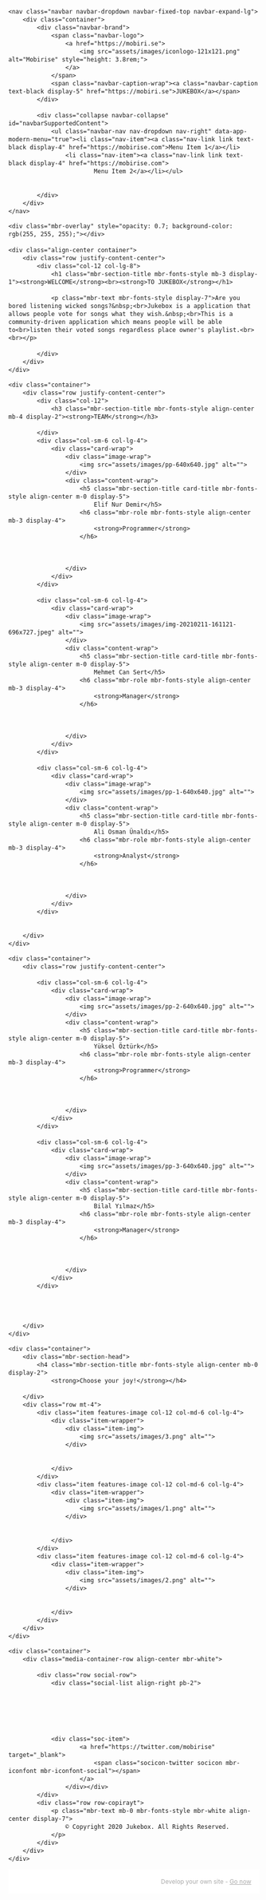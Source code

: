 
<!DOCTYPE html>
<html  >
<head>
  <!-- Site made with Mobirise Website Builder v5.5.0, https://mobirise.com -->
  <meta charset="UTF-8">
  <meta http-equiv="X-UA-Compatible" content="IE=edge">
  <meta name="generator" content="Mobirise v5.5.0, mobirise.com">
  <meta name="viewport" content="width=device-width, initial-scale=1, minimum-scale=1">
  <link rel="shortcut icon" href="assets/images/iconlogo-121x121.png" type="image/x-icon">
  <meta name="description" content="">
  
  
  <title>Home</title>
  <link rel="stylesheet" href="assets/bootstrap/css/bootstrap.min.css">
  <link rel="stylesheet" href="assets/bootstrap/css/bootstrap-grid.min.css">
  <link rel="stylesheet" href="assets/bootstrap/css/bootstrap-reboot.min.css">
  <link rel="stylesheet" href="assets/parallax/jarallax.css">
  <link rel="stylesheet" href="assets/dropdown/css/style.css">
  <link rel="stylesheet" href="assets/socicon/css/styles.css">
  <link rel="stylesheet" href="assets/theme/css/style.css">
  <link rel="preload" href="https://fonts.googleapis.com/css?family=Jost:100,200,300,400,500,600,700,800,900,100i,200i,300i,400i,500i,600i,700i,800i,900i&display=swap" as="style" onload="this.onload=null;this.rel='stylesheet'">
  <noscript><link rel="stylesheet" href="https://fonts.googleapis.com/css?family=Jost:100,200,300,400,500,600,700,800,900,100i,200i,300i,400i,500i,600i,700i,800i,900i&display=swap"></noscript>
  <link rel="preload" as="style" href="assets/mobirise/css/mbr-additional.css"><link rel="stylesheet" href="assets/mobirise/css/mbr-additional.css" type="text/css">
  
  
  
  
</head>
<body>
  
  <section data-bs-version="5.1" class="menu cid-s48OLK6784" once="menu" id="menu1-h">
    
    <nav class="navbar navbar-dropdown navbar-fixed-top navbar-expand-lg">
        <div class="container">
            <div class="navbar-brand">
                <span class="navbar-logo">
                    <a href="https://mobiri.se">
                        <img src="assets/images/iconlogo-121x121.png" alt="Mobirise" style="height: 3.8rem;">
                    </a>
                </span>
                <span class="navbar-caption-wrap"><a class="navbar-caption text-black display-5" href="https://mobiri.se">JUKEBOX</a></span>
            </div>
            
            <div class="collapse navbar-collapse" id="navbarSupportedContent">
                <ul class="navbar-nav nav-dropdown nav-right" data-app-modern-menu="true"><li class="nav-item"><a class="nav-link link text-black display-4" href="https://mobirise.com">Menu Item 1</a></li>
                    <li class="nav-item"><a class="nav-link link text-black display-4" href="https://mobirise.com">
                            Menu Item 2</a></li></ul>
                
                
            </div>
        </div>
    </nav>

</section>

<section data-bs-version="5.1" class="header1 cid-s48MCQYojq mbr-fullscreen mbr-parallax-background" id="header1-f">

    

    <div class="mbr-overlay" style="opacity: 0.7; background-color: rgb(255, 255, 255);"></div>

    <div class="align-center container">
        <div class="row justify-content-center">
            <div class="col-12 col-lg-8">
                <h1 class="mbr-section-title mbr-fonts-style mb-3 display-1"><strong>WELCOME</strong><br><strong>TO JUKEBOX</strong></h1>
                
                <p class="mbr-text mbr-fonts-style display-7">Are you bored listening wicked songs?&nbsp;<br>Jukebox is a application that allows people vote for songs what they wish.&nbsp;<br>This is a community-driven application which means people will be able to<br>listen their voted songs regardless place owner's playlist.<br><br></p>
                
            </div>
        </div>
    </div>
</section>

<section data-bs-version="5.1" class="team1 cid-sMMdbKeVg6" id="team1-r">
    

    
    <div class="container">
        <div class="row justify-content-center">
            <div class="col-12">
                <h3 class="mbr-section-title mbr-fonts-style align-center mb-4 display-2"><strong>TEAM</strong></h3>
                
            </div>
            <div class="col-sm-6 col-lg-4">
                <div class="card-wrap">
                    <div class="image-wrap">
                        <img src="assets/images/pp-640x640.jpg" alt="">
                    </div>
                    <div class="content-wrap">
                        <h5 class="mbr-section-title card-title mbr-fonts-style align-center m-0 display-5">
                            Elif Nur Demir</h5>
                        <h6 class="mbr-role mbr-fonts-style align-center mb-3 display-4">
                            <strong>Programmer</strong>
                        </h6>
                        
                        
                        
                    </div>
                </div>
            </div>

            <div class="col-sm-6 col-lg-4">
                <div class="card-wrap">
                    <div class="image-wrap">
                        <img src="assets/images/img-20210211-161121-696x727.jpeg" alt="">
                    </div>
                    <div class="content-wrap">
                        <h5 class="mbr-section-title card-title mbr-fonts-style align-center m-0 display-5">
                            Mehmet Can Sert</h5>
                        <h6 class="mbr-role mbr-fonts-style align-center mb-3 display-4">
                            <strong>Manager</strong>
                        </h6>
                        
                        
                        
                    </div>
                </div>
            </div>

            <div class="col-sm-6 col-lg-4">
                <div class="card-wrap">
                    <div class="image-wrap">
                        <img src="assets/images/pp-1-640x640.jpg" alt="">
                    </div>
                    <div class="content-wrap">
                        <h5 class="mbr-section-title card-title mbr-fonts-style align-center m-0 display-5">
                            Ali Osman Ünaldı</h5>
                        <h6 class="mbr-role mbr-fonts-style align-center mb-3 display-4">
                            <strong>Analyst</strong>
                        </h6>
                        
                        
                        
                    </div>
                </div>
            </div>

            
        </div>
    </div>
</section>

<section data-bs-version="5.1" class="team1 cid-sMMduZ3F1l" id="team1-s">
    

    
    <div class="container">
        <div class="row justify-content-center">
            
            <div class="col-sm-6 col-lg-4">
                <div class="card-wrap">
                    <div class="image-wrap">
                        <img src="assets/images/pp-2-640x640.jpg" alt="">
                    </div>
                    <div class="content-wrap">
                        <h5 class="mbr-section-title card-title mbr-fonts-style align-center m-0 display-5">
                            Yüksel Öztürk</h5>
                        <h6 class="mbr-role mbr-fonts-style align-center mb-3 display-4">
                            <strong>Programmer</strong>
                        </h6>
                        
                        
                        
                    </div>
                </div>
            </div>

            <div class="col-sm-6 col-lg-4">
                <div class="card-wrap">
                    <div class="image-wrap">
                        <img src="assets/images/pp-3-640x640.jpg" alt="">
                    </div>
                    <div class="content-wrap">
                        <h5 class="mbr-section-title card-title mbr-fonts-style align-center m-0 display-5">
                            Bilal Yılmaz</h5>
                        <h6 class="mbr-role mbr-fonts-style align-center mb-3 display-4">
                            <strong>Manager</strong>
                        </h6>
                        
                        
                        
                    </div>
                </div>
            </div>

            

            
        </div>
    </div>
</section>

<section data-bs-version="5.1" class="features3 cid-sNIv2MikpB" id="features3-u">
    
    
    <div class="container">
        <div class="mbr-section-head">
            <h4 class="mbr-section-title mbr-fonts-style align-center mb-0 display-2">
                <strong>Choose your joy!</strong></h4>
            
        </div>
        <div class="row mt-4">
            <div class="item features-image сol-12 col-md-6 col-lg-4">
                <div class="item-wrapper">
                    <div class="item-img">
                        <img src="assets/images/3.png" alt="">
                    </div>
                    
                    
                </div>
            </div>
            <div class="item features-image сol-12 col-md-6 col-lg-4">
                <div class="item-wrapper">
                    <div class="item-img">
                        <img src="assets/images/1.png" alt="">
                    </div>
                    
                    
                </div>
            </div>
            <div class="item features-image сol-12 col-md-6 col-lg-4">
                <div class="item-wrapper">
                    <div class="item-img">
                        <img src="assets/images/2.png" alt="">
                    </div>
                    
                    
                </div>
            </div>
        </div>
    </div>
</section>

<section data-bs-version="5.1" class="footer3 cid-s48P1Icc8J" once="footers" id="footer3-i">

    

    

    <div class="container">
        <div class="media-container-row align-center mbr-white">
            
            <div class="row social-row">
                <div class="social-list align-right pb-2">
                    
                    
                    
                    
                    
                    
                <div class="soc-item">
                        <a href="https://twitter.com/mobirise" target="_blank">
                            <span class="socicon-twitter socicon mbr-iconfont mbr-iconfont-social"></span>
                        </a>
                    </div></div>
            </div>
            <div class="row row-copirayt">
                <p class="mbr-text mb-0 mbr-fonts-style mbr-white align-center display-7">
                    © Copyright 2020 Jukebox. All Rights Reserved.
                </p>
            </div>
        </div>
    </div>
</section><section style="background-color: #fff; font-family: -apple-system, BlinkMacSystemFont, 'Segoe UI', 'Roboto', 'Helvetica Neue', Arial, sans-serif; color:#aaa; font-size:12px; padding: 0; align-items: center; display: flex;"><a href="https://mobirise.site/o" style="flex: 1 1; height: 3rem; padding-left: 1rem;"></a><p style="flex: 0 0 auto; margin:0; padding-right:1rem;">Develop your own site - <a href="https://mobirise.site/v" style="color:#aaa;">Go now</a></p></section><script src="assets/bootstrap/js/bootstrap.bundle.min.js"></script>  <script src="assets/parallax/jarallax.js"></script>  <script src="assets/smoothscroll/smooth-scroll.js"></script>  <script src="assets/ytplayer/index.js"></script>  <script src="assets/dropdown/js/navbar-dropdown.js"></script>  <script src="assets/theme/js/script.js"></script>  
  
  
</body>
</html>
